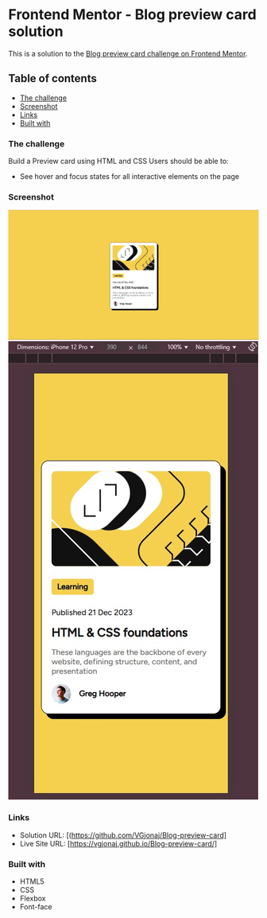# Frontend Mentor - Blog preview card solution

This is a solution to the [Blog preview card challenge on Frontend Mentor](https://www.frontendmentor.io/challenges/blog-preview-card-ckPaj01IcS).

## Table of contents

  - [The challenge](#the-challenge)
  - [Screenshot](#screenshot)
  - [Links](#links)
  - [Built with](#built-with)


### The challenge
Build a Preview card using HTML and CSS
Users should be able to:
- See hover and focus states for all interactive elements on the page

### Screenshot

![Desktop](./assets/solution-screenshots/Desktop.jpg) 
![Mobile](./assets/solution-screenshots/Mobile.jpg)


### Links

- Solution URL: [(https://github.com/VGjonaj/Blog-preview-card]
- Live Site URL: [https://vgjonaj.github.io/Blog-preview-card/]

### Built with

- HTML5
- CSS
- Flexbox
- Font-face

